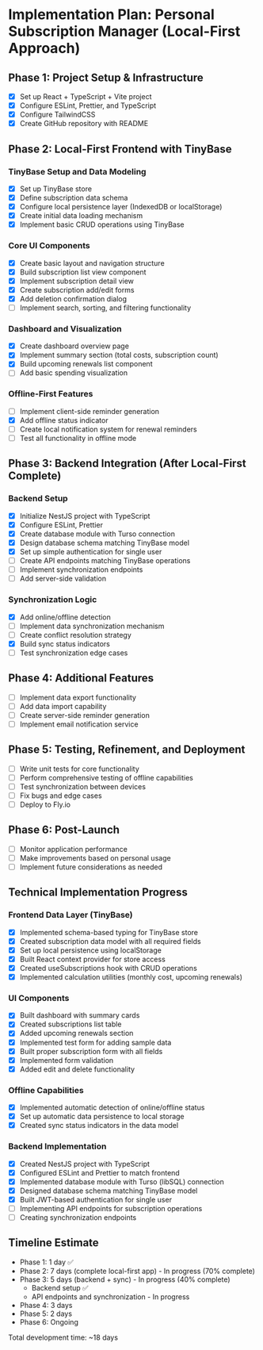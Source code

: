 # Implementation Plan: Personal Subscription Manager (Local-First Approach)

## Phase 1: Project Setup & Infrastructure

- [x] Set up React + TypeScript + Vite project
- [x] Configure ESLint, Prettier, and TypeScript
- [x] Configure TailwindCSS
- [x] Create GitHub repository with README

## Phase 2: Local-First Frontend with TinyBase

### TinyBase Setup and Data Modeling
- [x] Set up TinyBase store
- [x] Define subscription data schema 
- [x] Configure local persistence layer (IndexedDB or localStorage)
- [x] Create initial data loading mechanism
- [x] Implement basic CRUD operations using TinyBase

### Core UI Components
- [x] Create basic layout and navigation structure
- [x] Build subscription list view component
- [x] Implement subscription detail view
- [x] Create subscription add/edit forms
- [x] Add deletion confirmation dialog
- [ ] Implement search, sorting, and filtering functionality

### Dashboard and Visualization
- [x] Create dashboard overview page
- [x] Implement summary section (total costs, subscription count)
- [x] Build upcoming renewals list component
- [ ] Add basic spending visualization

### Offline-First Features
- [ ] Implement client-side reminder generation
- [x] Add offline status indicator
- [ ] Create local notification system for renewal reminders
- [ ] Test all functionality in offline mode

## Phase 3: Backend Integration (After Local-First Complete)

### Backend Setup
- [x] Initialize NestJS project with TypeScript
- [x] Configure ESLint, Prettier
- [x] Create database module with Turso connection
- [x] Design database schema matching TinyBase model
- [x] Set up simple authentication for single user
- [ ] Create API endpoints matching TinyBase operations
- [ ] Implement synchronization endpoints
- [ ] Add server-side validation

### Synchronization Logic
- [x] Add online/offline detection
- [ ] Implement data synchronization mechanism
- [ ] Create conflict resolution strategy
- [x] Build sync status indicators
- [ ] Test synchronization edge cases

## Phase 4: Additional Features

- [ ] Implement data export functionality
- [ ] Add data import capability
- [ ] Create server-side reminder generation
- [ ] Implement email notification service

## Phase 5: Testing, Refinement, and Deployment

- [ ] Write unit tests for core functionality
- [ ] Perform comprehensive testing of offline capabilities
- [ ] Test synchronization between devices
- [ ] Fix bugs and edge cases
- [ ] Deploy to Fly.io

## Phase 6: Post-Launch

- [ ] Monitor application performance
- [ ] Make improvements based on personal usage
- [ ] Implement future considerations as needed

## Technical Implementation Progress

### Frontend Data Layer (TinyBase)
- [x] Implemented schema-based typing for TinyBase store
- [x] Created subscription data model with all required fields
- [x] Set up local persistence using localStorage
- [x] Built React context provider for store access
- [x] Created useSubscriptions hook with CRUD operations
- [x] Implemented calculation utilities (monthly cost, upcoming renewals)

### UI Components 
- [x] Built dashboard with summary cards
- [x] Created subscriptions list table
- [x] Added upcoming renewals section
- [x] Implemented test form for adding sample data
- [x] Built proper subscription form with all fields
- [x] Implemented form validation
- [x] Added edit and delete functionality

### Offline Capabilities
- [x] Implemented automatic detection of online/offline status
- [x] Set up automatic data persistence to local storage
- [x] Created sync status indicators in the data model

### Backend Implementation
- [x] Created NestJS project with TypeScript
- [x] Configured ESLint and Prettier to match frontend
- [x] Implemented database module with Turso (libSQL) connection
- [x] Designed database schema matching TinyBase model
- [x] Built JWT-based authentication for single user
- [ ] Implementing API endpoints for subscription operations
- [ ] Creating synchronization endpoints

## Timeline Estimate

- Phase 1: 1 day ✅
- Phase 2: 7 days (complete local-first app) - In progress (70% complete)
- Phase 3: 5 days (backend + sync) - In progress (40% complete)
  - Backend setup ✅
  - API endpoints and synchronization - In progress
- Phase 4: 3 days
- Phase 5: 2 days
- Phase 6: Ongoing

Total development time: ~18 days